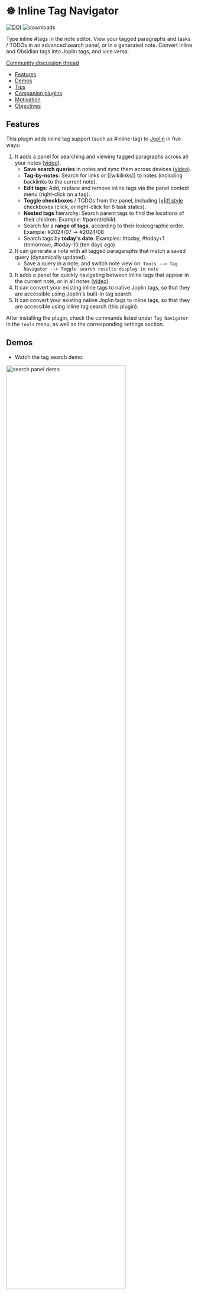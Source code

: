 # ☸️ Inline Tag Navigator

[![DOI](https://zenodo.org/badge/753598497.svg)](https://zenodo.org/doi/10.5281/zenodo.10701718) ![downloads](https://img.shields.io/badge/dynamic/json?color=brightgreen&label=downloads&query=%24.totalDownloads&url=https%3A%2F%2Fjoplin-plugin-downloads.vercel.app%2Fapi%3Fplugin%3Djoplin.plugin.alondmnt.tag-navigator)

Type inline #tags in the note editor. View your tagged paragraphs and tasks / TODOs in an advanced search panel, or in a generated note. Convert inline and Obsidian tags into Joplin tags, and vice versa.

[Community discussion thread](https://discourse.joplinapp.org/t/plugin-inline-tag-navigator-v0-8-0-2024-06-26/35726)

- [Features](#features)
- [Demos](#demos)
- [Tips](#tips)
- [Companion plugins](#companion-plugins)
- [Motivation](#motivation)
- [Objectives](#objectives)

## Features

This plugin adds inline tag support (such as #inline-tag) to [Joplin](https://joplinapp.org) in five ways:

1. It adds a panel for searching and viewing tagged paragraphs across all your notes ([video](https://www.youtube.com/watch?v=im0zjQFoXb0)).
    - **Save search queries** in notes and sync them across devices ([video](https://www.youtube.com/watch?v=xIBZl2Ala9A)).
    - **Tag-by-notes:** Search for links or [[wikilinks]] to notes (including backlinks to the current note).
    - **Edit tags:** Add, replace and remove inline tags via the panel context menu (right-click on a tag).
    - **Toggle checkboxes** / TODOs from the panel, including [[x]it! style](https://xit.jotaen.net) checkboxes (click, or right-click for 6 task states).
    - **Nested tags** hierarchy: Search parent tags to find the locations of their children. Example: #parent/child.
    - Search for a **range of tags**, according to their lexicographic order. Example: #2024/07 -> #2024/08
    - Search tags by **today's date**. Examples: #today, #today+1 (tomorrow), #today-10 (ten days ago)
2. It can generate a note with all tagged paragaraphs that match a saved query (dynamically updated).
    - Save a query in a note, and switch note view on: `Tools --> Tag Navigator --> Toggle search results display in note` 
3. It adds a panel for quickly navigating between inline tags that appear in the current note, or in all notes ([video](https://www.youtube.com/watch?v=h-HdX7npbIw)).
4. It can convert your existing inline tags to native Joplin tags, so that they are accessible using Joplin's built-in tag search.
5. It can convert your existing native Joplin tags to inline tags, so that they are accessible using inline tag search (this plugin).

After installing the plugin, check the commands listed under `Tag Navigator` in the `Tools` menu, as well as the corresponding settings section.

## Demos

- Watch the tag search demo:

<img src="img/tag-navigator-search.gif" width="80%" title="search panel demo"></a>

- Watch the navigation panel demo:

<img src="img/tag-navigator-panel.gif" width="80%" title="navigation panel demo">

- Watch the tag insertion demo:

<img src="img/tag-navigator-insert.gif" width="80%" title="insert tag demo">

## Tips

- [Troubleshooting](#troubleshooting)
- [Custom tag definitions](#custom-tag-definitions)
- [Inline TODOs](#inline-todos)
- [Keyboard shortcuts](#keyboard-shortcuts)

### Troubleshooting

- If any of the actions on note results does not work (toggling checkboxes, editing tags), this is usually resolved by a database update (Ctrl+Shift+D).

### Custom tag definitions

- The definition of a "tag" can be adjusted with user-defined regular expressions.
    - Example: Every word in the text may be defined as a tag using a custom regex such as `[A-Za-z0-9]+[\w]*`.
- You may also define an exclusion rule to ignore certain tags.
    - Example: Numeric (`#123`) or hexanumeric (`#C0FF1E`) tags can be filtered using an exclusion regex such as `#(\d+|[a-fA-F0-9]{6})$`.

### Inline TODOs

- Filter results by pending tasks (`"- [ ]"`) or ones done (`"- [x]"`).
- Add support for [additional tags](https://github.com/CalebJohn/joplin-inline-todo?tab=readme-ov-file#confluence-style) for @mentions, +projects and //due-dates using a custom tag regex such as `(?<=^|\s)([#@+]|\/\/)([^\s#@'\"]*\w)`.
- Furthermore, every checkbox in the text (even ones that are not tagged by any inline #tag) may be defined as a tag using a custom regex such as `(?<=^|\s)([#]|\-\s\[[x\s@\?!~]\])([^\s#'\"]*\w)?`.
    - You may then use queries to search for tag-tasks based on their state (`- [ ]`, `- [x]`, `- [@]`, ...).
- Supported additional checkbox styles (inspired by `[x]it!`).
    - Set any of them to done by clicking the checkbox in the search panel.

![custom checkboxes](img/checkboxes.png)

- Toggle between all states by right-clicking on a checkbox.

![checkbox commands](img/checkboxes-commands.png)

- You may increase the checkbox size on smaller screens by setting `Search: Panel style` with the CSS `.itags-search-checkbox { width: 18px; height: 18px; font-size: 18px }` (adjust as needed).

### Keyboard shortcuts

- Default command shortcuts
    - These can be set up in Joplin's keyboard shortcut settings.

| Key | Action |
| --- | ------ |
| Ctrl + Shift + T | Toggle search panel |
| Ctrl + Shift + I | Focus on search panel (search tag / insert tag) |
| Ctrl + Shift + D | Update tag database |
| Ctrl + Shift + L | Load search query from current note |

- Tag / note filter (search panel) shortcuts

| Key | Action |
| --- | ------ |
| Enter | Add tag(s) / note to query / note (see config) |
| 2nd Enter | Search notes based on current query |
| Delete | Remove last added tag / note from query |
| Esc | Clear the filter (display all tags / notes) |
| 2nd Esc | Return to note editor |
| Arrow-Down | Toggle negation of last tag / note in query |
| Arrow-Up | Toggle last operator AND <--> OR |

## Companion plugins

- The excellent [Inline Tags](https://github.com/roman-r-m/joplin-inline-tags-plugin) plugin can autocomplete tags while typing.
- You can highlight tags in the Markdown editor using [Rich Markdown](https://github.com/CalebJohn/joplin-rich-markdown) (version ≥ 0.14).
    - In `Joplin settings --> Rich Markdown --> Advanced Settings --> Custom classes JSON` enter:
    ```
    [{"name": "rm-tag", "regex": "(?<=^|\\s)#([^\\s#'\"]*\\w)"}]
    ```
    - In `Joplin settings --> Appearance --> Custom stylesheet for Joplin-wide app styles` add the following to the style sheet:
    ```
    div.CodeMirror .cm-rm-tag {
        background-color: #7698b3;
        color: white !important;
        padding: 0em 2px;
        border-radius: 5px;
        display: inline;
    }
    ```
    - On the mobile app, since it is impossible to edit the stylesheet, one could install this [Rich Markdown fork](https://github.com/alondmnt/joplin-rich-markdown/releases/tag/v0.15-mobile-style-v4) (with predefined support for tags and checkboxes) or instead define the name of the tag class to be `"name": "searchMatch"`. This will use the same highlighting style as Joplin search results.

## Motivation

- Notes are arguably the atomic blocks of information in [Joplin](https://joplinapp.org). They can be linked to, tagged, and come up in search results. Joplin is optimised for this, and these features are pretty efficient.
- However, among 100s-1000s of long-form notes (that are hardly "atomic"), it remains challenging to find a small piece of information, idea, or memory.
- Tags can be especially helpful in distinguishing between the content of a text (what it's about) and its form or function (what type of text it is or what purpose it serves). The first is more easily captured by traditional or [semantic search](https://github.com/alondmnt/joplin-plugin-jarvis). The latter can be conveniently captured by tags, such as #concept, #plan, #memory, #realisation, #idea, #review, #bug, #feature, and others.
- I'd like to experiment here with information retrieval from single paragraphs, or outline items, as atomic blocks of information, using inline tags.

## Objectives

1. Be able to tag and efficiently search single paragraphs among all notes, using tags and free text.
2. Browse the entire content of these paragraphs without having to open each note.
3. Make this accessible and user-friendly.
